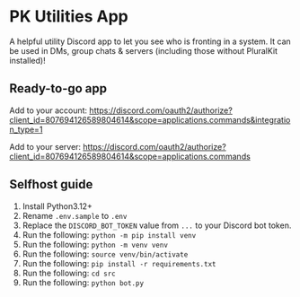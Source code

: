 # PK Utilities App

A helpful utility Discord app to let you see who is fronting in a system.
It can be used in DMs, group chats & servers (including those without PluralKit installed)!

## Ready-to-go app

Add to your account: https://discord.com/oauth2/authorize?client_id=807694126589804614&scope=applications.commands&integration_type=1

Add to your server: https://discord.com/oauth2/authorize?client_id=807694126589804614&scope=applications.commands


## Selfhost guide
1. Install Python3.12+
2. Rename `.env.sample` to `.env`
3. Replace the `DISCORD_BOT_TOKEN` value from `...` to your Discord bot token.
4. Run the following: `python -m pip install venv`
5. Run the following: `python -m venv venv`
6. Run the following: `source venv/bin/activate`
7. Run the following: `pip install -r requirements.txt`
8. Run the following: `cd src`
9. Run the following: `python bot.py`

